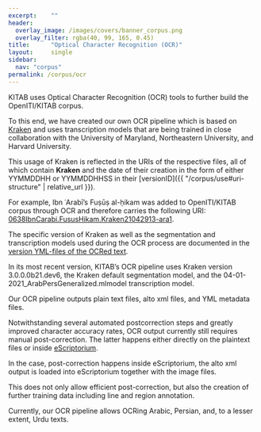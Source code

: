 ```yaml
---
excerpt:	""
header:
  overlay_image: /images/covers/banner_corpus.png
  overlay_filter: rgba(40, 99, 165, 0.45)
title:		"Optical Character Recognition (OCR)"
layout:		single
sidebar:
  nav: "corpus"
permalink: /corpus/ocr
---
```


KITAB uses Optical Character Recognition (OCR) tools to further build the OpenITI/KITAB corpus.

To this end, we have created our own OCR pipeline which is based on [Kraken](http://kraken.re/) and uses transcription models that are being trained in close collaboration with the University of Maryland, Northeastern University, and Harvard University.

This usage of Kraken is reflected in the URIs of the respective files, all of which contain **Kraken** and the date of their creation in the form of either YYMMDDHH or YYMMDDHHSS in their [versionID]({{ "/corpus/use#uri-structure" | relative_url }}). 

For example, Ibn ʿArabī’s Fuṣūṣ al-ḥikam was added to OpenITI/KITAB corpus through OCR and therefore carries the following URI: [0638IbnCarabi.FususHikam.Kraken21042913-ara1](https://github.com/OpenITI/0650AH/blob/master/data/0638IbnCarabi/0638IbnCarabi.FususHikam/0638IbnCarabi.FususHikam.Kraken21042913-ara1.completed).

The specific version of Kraken as well as the segmentation and transcription models used during the OCR process are documented in the [version YML-files of the OCRed text](https://github.com/OpenITI/0650AH/blob/master/data/0638IbnCarabi/0638IbnCarabi.FususHikam/0638IbnCarabi.FususHikam.Kraken21042913-ara1.yml).

In its most recent version, KITAB’s OCR pipeline uses Kraken version 3.0.0.0b21.dev6, the Kraken default segmentation model, and the 04-01-2021_ArabPersGeneralized.mlmodel transcription model.

Our OCR pipeline outputs plain text files, alto xml files, and YML metadata files. 
 
Notwithstanding several automated postcorrection steps and greatly improved character accuracy rates, OCR output currently still requires manual post-correction. The latter happens either directly on the plaintext files or inside [eScriptorium](https://escripta.hypotheses.org/escriptorium-video-gallery). 

In the case, post-correction happens inside eScriptorium, the alto xml output is loaded into eScriptorium together with the image files. 

This does not only allow efficient post-correction, but also the creation of further training data including line and region annotation.

Currently, our OCR pipeline allows OCRing Arabic, Persian, and, to a lesser extent, Urdu texts. 
